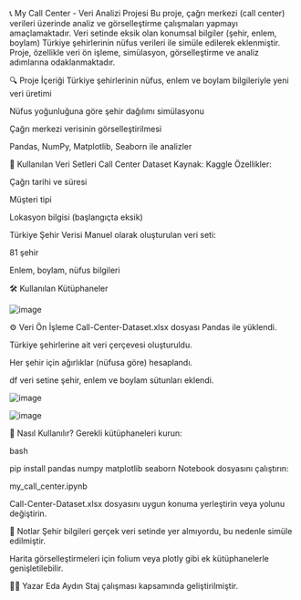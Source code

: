 📞 My Call Center - Veri Analizi Projesi
Bu proje, çağrı merkezi (call center) verileri üzerinde analiz ve görselleştirme çalışmaları yapmayı amaçlamaktadır. Veri setinde eksik olan konumsal bilgiler (şehir, enlem, boylam) Türkiye şehirlerinin nüfus verileri ile simüle edilerek eklenmiştir. Proje, özellikle veri ön işleme, simülasyon, görselleştirme ve analiz adımlarına odaklanmaktadır.

🔍 Proje İçeriği
Türkiye şehirlerinin nüfus, enlem ve boylam bilgileriyle yeni veri üretimi

Nüfus yoğunluğuna göre şehir dağılımı simülasyonu

Çağrı merkezi verisinin görselleştirilmesi

Pandas, NumPy, Matplotlib, Seaborn ile analizler

📂 Kullanılan Veri Setleri
Call Center Dataset
Kaynak: Kaggle
Özellikler:

Çağrı tarihi ve süresi

Müşteri tipi

Lokasyon bilgisi (başlangıçta eksik)

Türkiye Şehir Verisi
Manuel olarak oluşturulan veri seti:

81 şehir

Enlem, boylam, nüfus bilgileri

🛠️ Kullanılan Kütüphaneler

![image](https://github.com/user-attachments/assets/cacf3a98-3e04-40e3-8d34-8feb391a1a15)


⚙️ Veri Ön İşleme
Call-Center-Dataset.xlsx dosyası Pandas ile yüklendi.

Türkiye şehirlerine ait veri çerçevesi oluşturuldu.

Her şehir için ağırlıklar (nüfusa göre) hesaplandı.

df veri setine şehir, enlem ve boylam sütunları eklendi.


![image](https://github.com/user-attachments/assets/2b3be7e0-f474-4323-b331-a5e8987664e5)



![image](https://github.com/user-attachments/assets/569167cb-1bc0-457e-943e-9d7322b84f17)






🚀 Nasıl Kullanılır?
Gerekli kütüphaneleri kurun:

bash

pip install pandas numpy matplotlib seaborn
Notebook dosyasını çalıştırın:

my_call_center.ipynb

Call-Center-Dataset.xlsx dosyasını uygun konuma yerleştirin veya yolunu değiştirin.

📌 Notlar
Şehir bilgileri gerçek veri setinde yer almıyordu, bu nedenle simüle edilmiştir.

Harita görselleştirmeleri için folium veya plotly gibi ek kütüphanelerle genişletilebilir.

👩‍💻 Yazar
Eda Aydın
Staj çalışması kapsamında geliştirilmiştir.
